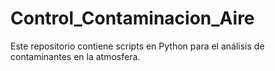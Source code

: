 # Control_Contaminacion_Aire
Este repositorio contiene scripts en Python para el análisis de contaminantes en la atmosfera.
